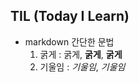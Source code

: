 ## TIL (Today I Learn)

- markdown
간단한 문법
    1. 굵게 : 굵게, **굵게**, __굵게__
    2. 기울임 : *기울임*, _기울임_
    